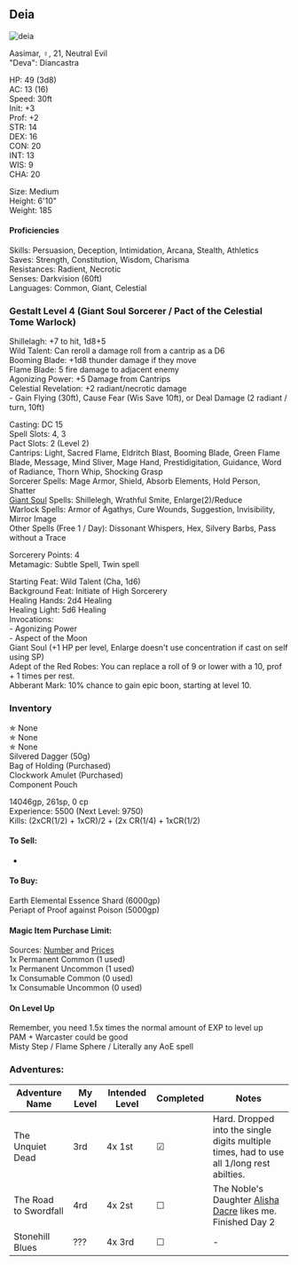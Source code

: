 ## Deia
![deia](https://user-images.githubusercontent.com/57691070/174911183-2a3b05d8-6423-4caf-b3ac-a2b0a3b90a2c.png)

Aasimar, ♀, 21, Neutral Evil \
"Deva": Diancastra 

HP: 49 (3d8) \
AC: 13 (16) \
Speed: 30ft \
Init: +3 \
Prof: +2 \
STR: 14 \
DEX: 16 \
CON: 20 \
INT: 13 \
WIS: 9 \
CHA: 20

Size: Medium \
Height: 6'10" \
Weight: 185 

#### Proficiencies
Skills: Persuasion, Deception, Intimidation, Arcana, Stealth, Athletics \
Saves: Strength, Constitution, Wisdom, Charisma \
Resistances: Radient, Necrotic \
Senses: Darkvision (60ft) \
Languages: Common, Giant, Celestial 

### Gestalt Level 4 (Giant Soul Sorcerer / Pact of the Celestial Tome Warlock) 

Shillelagh: +7 to hit, 1d8+5 \
Wild Talent: Can reroll a damage roll from a cantrip as a D6 \
Booming Blade: +1d8 thunder damage if they move \
Flame Blade: 5 fire damage to adjacent enemy \
Agonizing Power: +5 Damage from Cantrips \
Celestial Revelation: +2 radiant/necrotic damage \
\- Gain Flying (30ft), Cause Fear (Wis Save 10ft), or Deal Damage (2 radiant / turn, 10ft)


Casting: DC 15 \
Spell Slots: 4, 3 \
Pact Slots: 2 (Level 2) \
Cantrips: Light, Sacred Flame, Eldritch Blast, Booming Blade, Green Flame Blade, Message, Mind Sliver, Mage Hand, Prestidigitation, Guidance, Word of Radiance, Thorn Whip, Shocking Grasp \
Sorcerer Spells: Mage Armor, Shield, Absorb Elements, Hold Person, Shatter \
[Giant Soul](https://homebrewery.naturalcrit.com/share/HytFzPl9N) Spells: Shillelegh, Wrathful Smite, Enlarge(2)/Reduce  \
Warlock Spells: Armor of Agathys, Cure Wounds, Suggestion, Invisibility, Mirror Image \
Other Spells (Free 1 / Day): Dissonant Whispers, Hex, Silvery Barbs, Pass without a Trace

Sorcerery Points: 4 \
Metamagic: Subtle Spell, Twin spell

Starting Feat: Wild Talent (Cha, 1d6) \
Background Feat: Initiate of High Sorcerery \
Healing Hands: 2d4 Healing \
Healing Light: 5d6 Healing \
Invocations: \
\- Agonizing Power \
\- Aspect of the Moon \
Giant Soul (+1 HP per level, Enlarge doesn't use concentration if cast on self using SP) \
Adept of the Red Robes: You can replace a roll of 9 or lower with a 10, prof + 1 times per rest. \
Abberant Mark: 10% chance to gain epic boon, starting at level 10. 


### Inventory
✯ None \
✯ None \
✯ None \
Silvered Dagger (50g) \
Bag of Holding (Purchased) \
Clockwork Amulet (Purchased) \
Component Pouch

14046gp, 261sp, 0 cp \
Experience: 5500 (Next Level: 9750) \
Kills: (2xCR(1/2)  + 1xCR)/2 + (2x CR(1/4) + 1xCR(1/2)

#### To Sell: 
-

#### To Buy:
Earth Elemental Essence Shard (6000gp) \
Periapt of Proof against Poison (5000gp) 

#### Magic Item Purchase Limit: 
Sources: [Number](https://rpg.stackexchange.com/questions/89814/how-rare-are-magic-items-and-how-many-should-i-be-handing-out) and [Prices](https://drive.google.com/file/d/0B8XAiXpOfz9cMWt1RTBicmpmUDg/view?resourcekey=0-ceHUken0_UhQ3Apa6g4SJA) \
1x Permanent Common (1 used) \
1x Permanent Uncommon (1 used) \
1x Consumable Common (0 used) \
1x Consumable Uncommon (0 used)

#### On Level Up
Remember, you need 1.5x times the normal amount of EXP to level up \
PAM + Warcaster could be good \
Misty Step / Flame Sphere / Literally any AoE spell

### Adventures:
| Adventure Name           | My Level | Intended Level | Completed | Notes |
| ------------------------ | -------- | -------------- | --------- | --------- |
| The Unquiet Dead         | 3rd      | 4x 1st         | ☑ | Hard. Dropped into the single digits multiple times, had to use all 1/long rest abilties. |
| The Road to Swordfall    | 4rd      | 4x 2st         | ☐ | The Noble's Daughter [Alisha Dacre](https://i.imgur.com/9ezwZkL.jpg) likes me. Finished Day 2 |
| Stonehill Blues          | ???      | 4x 3rd         | ☐ | - |

